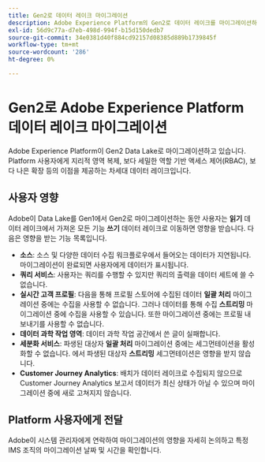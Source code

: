 ```yaml
---
title: Gen2로 데이터 레이크 마이그레이션
description: Adobe Experience Platform의 Gen2로 데이터 레이크를 마이그레이션하여 제공하는 새로운 기능에 대해 알아봅니다.
exl-id: 56d9c77a-d7eb-498d-994f-b15d150dedb7
source-git-commit: 34e0381d40f884cd92157d08385d889b1739845f
workflow-type: tm+mt
source-wordcount: '286'
ht-degree: 0%

---
```


# Gen2로 Adobe Experience Platform 데이터 레이크 마이그레이션

Adobe Experience Platform이 Gen2 Data Lake로 마이그레이션하고 있습니다. Platform 사용자에게 지리적 영역 복제, 보다 세밀한 역할 기반 액세스 제어(RBAC), 보다 나은 확장 등의 이점을 제공하는 차세대 데이터 레이크입니다.

## 사용자 영향

Adobe이 Data Lake를 Gen1에서 Gen2로 마이그레이션하는 동안 사용자는 **읽기** 데이터 레이크에서 가져온 모든 기능 **쓰기** 데이터 레이크로 이동하면 영향을 받습니다. 다음은 영향을 받는 기능 목록입니다.

- **소스**: 소스 및 다양한 데이터 수집 워크플로우에서 들어오는 데이터가 지연됩니다. 마이그레이션이 완료되면 사용자에게 데이터가 표시됩니다.
- **쿼리 서비스**: 사용자는 쿼리를 수행할 수 있지만 쿼리의 출력을 데이터 세트에 쓸 수 없습니다.
- **실시간 고객 프로필**: 다음을 통해 프로필 스토어에 수집된 데이터 **일괄 처리** 마이그레이션 중에는 수집을 사용할 수 없습니다. 그러나 데이터를 통해 수집 **스트리밍** 마이그레이션 중에 수집을 사용할 수 있습니다. 또한 마이그레이션 중에는 프로필 내보내기를 사용할 수 없습니다.
- **데이터 과학 작업 영역**: 데이터 과학 작업 공간에서 쓴 글이 실패합니다.
- **세분화 서비스**: 파생된 대상자 **일괄 처리** 마이그레이션 중에는 세그먼테이션을 활성화할 수 없습니다. 에서 파생된 대상자 **스트리밍** 세그먼테이션은 영향을 받지 않습니다.
- **Customer Journey Analytics**: 배치가 데이터 레이크로 수집되지 않으므로 Customer Journey Analytics 보고서 데이터가 최신 상태가 아닐 수 있으며 마이그레이션 중에 새로 고쳐지지 않습니다.

## Platform 사용자에게 전달

Adobe이 시스템 관리자에게 연락하여 마이그레이션의 영향을 자세히 논의하고 특정 IMS 조직의 마이그레이션 날짜 및 시간을 확인합니다.
